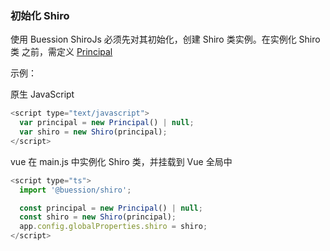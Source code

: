 ### 初始化 Shiro

使用 Buession ShiroJs 必须先对其初始化，创建 Shiro 类实例。在实例化 Shiro 类 之前，需定义 [Principal](./principal.html)

示例：

原生 JavaScript
```javascript
<script type="text/javascript">
  var principal = new Principal() | null;
  var shiro = new Shiro(principal);
</script>
```

vue
在 main.js 中实例化 Shiro 类，并挂载到 Vue 全局中
```javascript
<script type="ts">
  import '@buession/shiro';

  const principal = new Principal() | null;
  const shiro = new Shiro(principal);
  app.config.globalProperties.shiro = shiro;
</script>
```